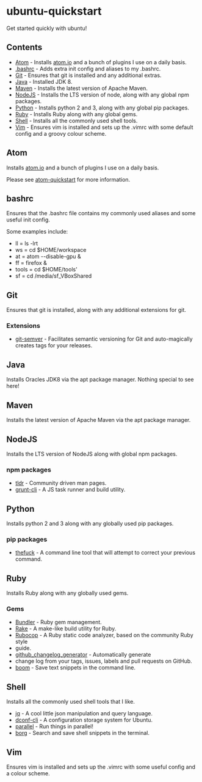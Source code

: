 # ubuntu-quickstart

Get started quickly with ubuntu!

## Contents

*   [Atom](#atom) - Installs [atom.io](http://atom.io) and a bunch of plugins I use on a daily basis.
*   [.bashrc](#bashrc) - Adds extra init config and aliases to my .bashrc.
*   [Git](#git) - Ensures that git is installed and any additional extras.
*   [Java](#java) - Installed JDK 8.
*   [Maven](#maven) - Installs the latest version of Apache Maven.
*   [NodeJS](#nodejs) - Installs the LTS version of node, along with any global npm packages.
*   [Python](#python) - Installs python 2 and 3, along with any global pip packages.
*   [Ruby](#ruby) - Installs Ruby along with any global gems.
*   [Shell](#shell) - Installs all the commonly used shell tools.
*   [Vim](#vim) - Ensures vim is installed and sets up the .vimrc with some default config and a groovy colour scheme.

## Atom  

Installs [atom.io](http://atom.io) and a bunch of plugins I use on a daily basis.

Please see [atom-quickstart](https://github.com/concon121/atom-quickstart) for more information.

## bashrc

Ensures that the .bashrc file contains my commonly used aliases and some useful init config.

Some examples include:

*   ll = ls -lrt
*   ws = cd $HOME/workspace
*   at = atom --disable-gpu &
*   ff = firefox &
*   tools = cd $HOME/tools'
*   sf = cd /media/sf_VBoxShared


## Git

Ensures that git is installed, along with any additional extensions for git.

### Extensions

*   [git-semver](https://github.com/markchalloner/git-semver) - Facilitates semantic versioning for Git and auto-magically creates tags for your releases.

## Java  

Installs Oracles JDK8 via the apt package manager.  Nothing special to see here!

## Maven

Installs the latest version of Apache Maven via the apt package manager.

## NodeJS

Installs the LTS version of NodeJS along with global npm packages.

### npm packages

*   [tldr](https://www.npmjs.com/package/tldr) - Community driven man pages.
*   [grunt-cli](https://www.npmjs.com/package/grunt-cli) - A JS task runner and build utility.

## Python

Installs python 2 and 3 along with any globally used pip packages.

### pip packages

*   [thefuck](https://github.com/nvbn/thefuck) - A command line tool that will attempt to correct your previous command.

## Ruby  

Installs Ruby along with any globally used gems.

### Gems

*   [Bundler](http://bundler.io/) - Ruby gem management.
*   [Rake](https://github.com/ruby/rake) - A make-like build utility for Ruby.
*   [Rubocop](https://github.com/bbatsov/rubocop) - A Ruby static code analyzer, based on the community Ruby style
*   guide.
*   [github_changelog_generator](https://github.com/skywinder/github-changelog-generator) - Automatically generate
*   change log from your tags, issues, labels and pull requests on GitHub.
*   [boom](https://github.com/holman/boom) - Save text snippets in the command line.

## Shell

Installs all the commonly used shell tools that I like.

*   [jq]() - A cool little json manipulation and query language.
*   [dconf-cli]() - A configuration storage system for Ubuntu.
*   [parallel]() - Run things in parallel!
*   [borg](https://github.com/ok-borg/borg) - Search and save shell snippets in the terminal.

## Vim

Ensures vim is installed and sets up the .vimrc with some useful config and a colour scheme.


